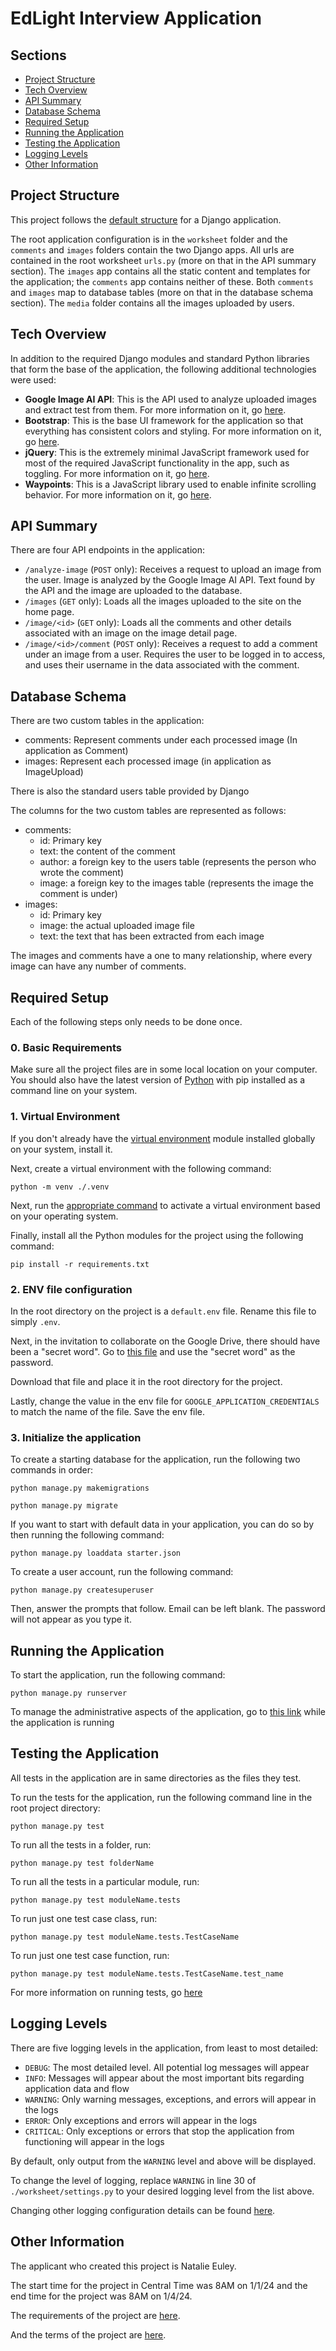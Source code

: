 # EdLight Interview Application
## Sections
* [Project Structure](#project)
* [Tech Overview](#tech)
* [API Summary](#api)
* [Database Schema](#database)
* [Required Setup](#setup)
* [Running the Application](#run)
* [Testing the Application](#test)
* [Logging Levels](#logging)
* [Other Information](#other)
## <a name="project" id="project"></a> Project Structure
This project follows the <a href="https://docs.djangoproject.com/en/5.0/intro/tutorial01/">default structure</a> for a Django application.

The root application configuration is in the `worksheet` folder and the `comments` and `images` folders contain the two Django apps. All urls are contained in the root worksheet `urls.py` (more on that in the API summary section). The `images` app contains all the static content and templates for the application; the `comments` app contains neither of these. Both `comments` and `images` map to database tables (more on that in the database schema section). The `media` folder contains all the images uploaded by users.

## <a name="tech" id="tech"></a> Tech Overview
In addition to the required Django modules and standard Python libraries that form the base of the application, the following additional technologies were used:
* **Google Image AI API**: This is the API used to analyze uploaded images and extract test from them. For more information on it, go <a href="https://cloud.google.com/vision/docs/ocr#vision_text_detection-python">here</a>.
* **Bootstrap**: This is the base UI framework for the application so that everything has consistent colors and styling. For more information on it, go <a href="https://getbootstrap.com/docs/5.3/getting-started/introduction/">here</a>. 
* **jQuery**: This is the extremely minimal JavaScript framework used for most of the required JavaScript functionality in the app, such as toggling. For more information on it, go <a href="https://jquery.com/">here</a>.
* **Waypoints**: This is a JavaScript library used to enable infinite scrolling behavior. For more information on it, go <a href="http://imakewebthings.com/waypoints/guides/getting-started/">here</a>.

## <a name="api" id="api"></a> API Summary
There are four API endpoints in the application:
* `/analyze-image` (`POST` only): Receives a request to upload an image from the user. Image is analyzed by the Google Image AI API. Text found by the API and the image are uploaded to the database.
* `/images` (`GET` only): Loads all the images uploaded to the site on the home page.
* `/image/<id>` (`GET` only): Loads all the comments and other details associated with an image on the image detail page.
* `/image/<id>/comment` (`POST` only): Receives a request to add a comment under an image from a user. Requires the user to be logged in to access, and uses their username in the data associated with the comment.

## <a name="database" id="database"></a> Database Schema
There are two custom tables in the application:
* comments: Represent comments under each processed image (In application as Comment)
* images: Represent each processed image (in application as ImageUpload)

There is also the standard users table provided by Django

The columns for the two custom tables are represented as follows:
* comments:
    * id: Primary key
    * text: the content of the comment
    * author: a foreign key to the users table (represents the person who wrote the comment)
    * image: a foreign key to the images table (represents the image the comment is under)
* images:
    * id: Primary key
    * image: the actual uploaded image file
    * text: the text that has been extracted from each image

The images and comments have a one to many relationship, where every image can have any number of comments.

## <a name="setup" id="setup"></a> Required Setup
Each of the following steps only needs to be done once.

### 0. Basic Requirements
Make sure all the project files are in some local location on your computer. You should also have the latest version of <a href="https://www.python.org/downloads/">Python</a> with pip installed as a command line on your system.

### 1. Virtual Environment
If you don't already have the <a href="https://docs.python.org/3/library/venv.html">virtual environment</a> module installed globally on your system, install it.

Next, create a virtual environment with the following command:

`python -m venv ./.venv`

Next, run the <a href="https://docs.python.org/3/library/venv.html#how-venvs-work">appropriate command</a> to activate a virtual environment based on your operating system.

Finally, install all the Python modules for the project using the following command:

`pip install -r requirements.txt`

### 2. ENV file configuration

In the root directory on the project is a `default.env` file. Rename this file to simply `.env`.

Next, in the invitation to collaborate on the Google Drive, there should have been a "secret word". Go to <a href="https://1drv.ms/u/s!AktASkXGXSHv3FpCHowewUpmcJyO">this file</a> and use the "secret word" as the password.

Download that file and place it in the root directory for the project. 

Lastly, change the value in the env file for `GOOGLE_APPLICATION_CREDENTIALS` to match the name of the file. Save the env file.

### 3. Initialize the application

To create a starting database for the application, run the following two commands in order:

`python manage.py makemigrations`

`python manage.py migrate`

If you want to start with default data in your application, you can do so by then running the following command:

`python manage.py loaddata starter.json`

To create a user account, run the following command:

`python manage.py createsuperuser`

Then, answer the prompts that follow. Email can be left blank. The password will not appear as you type it. 

## <a name="run" id="run"></a> Running the Application
To start the application, run the following command:

`python manage.py runserver`

To manage the administrative aspects of the application, go to <a href="http://localhost:8000/admin">this link</a> while the application is running

## <a name="test" id="test"></a> Testing the Application
All tests in the application are in same directories as the files they test.

To run the tests for the application, run the following command line in the root project directory:

`python manage.py test`

To run all the tests in a folder, run:

`python manage.py test folderName`

To run all the tests in a particular module, run:

`python manage.py test moduleName.tests`

To run just one test case class, run:

`python manage.py test moduleName.tests.TestCaseName`

To run just one test case function, run:

`python manage.py test moduleName.tests.TestCaseName.test_name`

For more information on running tests, go <a href="https://docs.djangoproject.com/en/5.0/topics/testing/overview/">here</a>

## <a name="logging" id="logging"></a> Logging Levels
There are five logging levels in the application, from least to most detailed:
* `DEBUG`: The most detailed level. All potential log messages will appear
* `INFO`: Messages will appear about the most important bits regarding application data and flow
* `WARNING`: Only warning messages, exceptions, and errors will appear in the logs
* `ERROR`: Only exceptions and errors will appear in the logs
* `CRITICAL`: Only exceptions or errors that stop the application from functioning will appear in the logs

By default, only output from the `WARNING` level and above will be displayed.

To change the level of logging, replace `WARNING` in line 30 of `./worksheet/settings.py` to your desired logging level from the list above.

Changing other logging configuration details can be found <a href="https://docs.djangoproject.com/en/5.0/topics/logging/">here</a>.

## <a name="other" id="other"></a> Other Information
The applicant who created this project is Natalie Euley.

The start time for the project in Central Time was 8AM on 1/1/24 and the end time for the project was 8AM on 1/4/24.

The requirements of the project are <a href="https://docs.google.com/document/d/1Mo7GnUfcQ8p--IuXcLoRKxI40dhkBrn3wXblukrZ5N0/edit">here</a>.

And the terms of the project are <a href="https://na2.documents.adobe.com/public/agreements/view/CBJCHBCAABAAhm9rLa3kposOtcznKgcdNWcJAC7n4H7r?type=esign&tsid=CBFCIBAACBSCTBABDUAAABACAABAAs0BjSex2KLx8CFxAvOSftghKm-BBmO0gIQgANSfdRcYu49Cfi1oSvFl3lNqt49AyDp7YFLM8L7hwbClrRcPpWHLA7XzN0x61vsSXHGY9MRvdzIP9UG9GgZ6fzSh1iFn4">here</a>.